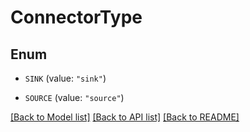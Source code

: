# ConnectorType

## Enum


* `SINK` (value: `"sink"`)

* `SOURCE` (value: `"source"`)


[[Back to Model list]](../README.md#documentation-for-models) [[Back to API list]](../README.md#documentation-for-api-endpoints) [[Back to README]](../README.md)


